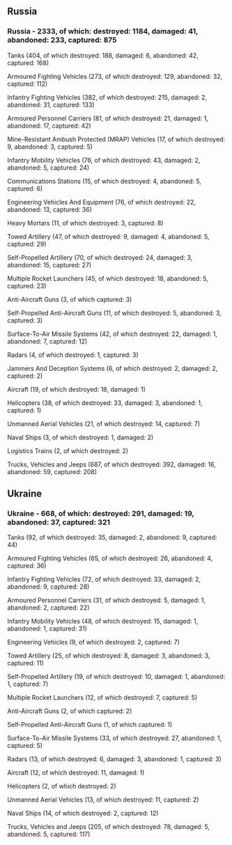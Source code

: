 
 
 ## Russia
 
 ### Russia - 2333, of which: destroyed: 1184, damaged: 41, abandoned: 233, captured: 875

 

 

 Tanks (404, of which destroyed: 188, damaged: 6, abandoned: 42, captured: 168)

 Armoured Fighting Vehicles (273, of which destroyed: 129, abandoned: 32, captured: 112)

 Infantry Fighting Vehicles (382, of which destroyed: 215, damaged: 2, abandoned: 31, captured: 133)

 Armoured Personnel Carriers (81, of which destroyed: 21, damaged: 1, abandoned: 17, captured: 42)

 Mine-Resistant Ambush Protected (MRAP) Vehicles (17, of which destroyed: 9, abandoned: 3, captured: 5)

 Infantry Mobility Vehicles (76, of which destroyed: 43, damaged: 2, abandoned: 5, captured: 24)

 Communications Stations (15, of which destroyed: 4, abandoned: 5, captured: 6)

 Engineering Vehicles And Equipment (76, of which destroyed: 22, abandoned: 13, captured: 36)

 Heavy Mortars (11, of which destroyed: 3, captured: 8)

 Towed Artillery (47, of which destroyed: 9, damaged: 4, abandoned: 5, captured: 29)

 Self-Propelled Artillery (70, of which destroyed: 24, damaged: 3, abandoned: 15, captured: 27)

 Multiple Rocket Launchers (45, of which destroyed: 18, abandoned: 5, captured: 23)

 Anti-Aircraft Guns (3, of which captured: 3)

 Self-Propelled Anti-Aircraft Guns (11, of which destroyed: 5, abandoned: 3, captured: 3)

 Surface-To-Air Missile Systems (42, of which destroyed: 22, damaged: 1, abandoned: 7, captured: 12)

 Radars (4, of which destroyed: 1, captured: 3)

 Jammers And Deception Systems (6, of which destroyed: 2, damaged: 2, captured: 2)

 Aircraft (19, of which destroyed: 18, damaged: 1)

 Helicopters (38, of which destroyed: 33, damaged: 3, abandoned: 1, captured: 1)

 Unmanned Aerial Vehicles (21, of which destroyed: 14, captured: 7)

 Naval Ships (3, of which destroyed: 1, damaged: 2)

 Logistics Trains (2, of which destroyed: 2)

 Trucks, Vehicles and Jeeps (687, of which destroyed: 392, damaged: 16, abandoned: 59, captured: 208)

 
 
 ## Ukraine
 
 ### Ukraine - 668, of which: destroyed: 291, damaged: 19, abandoned: 37, captured: 321

 

 

 Tanks (92, of which destroyed: 35, damaged: 2, abandoned: 9, captured: 44)

 Armoured Fighting Vehicles (65, of which destroyed: 26, abandoned: 4, captured: 36)

 Infantry Fighting Vehicles (72, of which destroyed: 33, damaged: 2, abandoned: 9, captured: 28)

 Armoured Personnel Carriers (31, of which destroyed: 5, damaged: 1, abandoned: 2, captured: 22)

 Infantry Mobility Vehicles (48, of which destroyed: 15, damaged: 1, abandoned: 1, captured: 31)

 Engineering Vehicles (9, of which destroyed: 2, captured: 7)

 Towed Artillery (25, of which destroyed: 8, damaged: 3, abandoned: 3, captured: 11)

 Self-Propelled Artillery (19, of which destroyed: 10, damaged: 1, abandoned: 1, captured: 7)

 Multiple Rocket Launchers (12, of which destroyed: 7, captured: 5)

 Anti-Aircraft Guns (2, of which captured: 2)

 Self-Propelled Anti-Aircraft Guns (1, of which captured: 1)

 Surface-To-Air Missile Systems (33, of which destroyed: 27, abandoned: 1, captured: 5)

 

 

 Radars (13, of which destroyed: 6, damaged: 3, abandoned: 1, captured: 3)

 Aircraft (12, of which destroyed: 11, damaged: 1)

 Helicopters (2, of which destroyed: 2)

 Unmanned Aerial Vehicles (13, of which destroyed: 11, captured: 2)

 Naval Ships (14, of which destroyed: 2, captured: 12)

 Trucks, Vehicles and Jeeps (205, of which destroyed: 78, damaged: 5, abandoned: 5, captured: 117)

